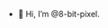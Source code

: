 - 👋 Hi, I’m @8-bit-pixel.

<!---
8-bit-pixel/8-bit-pixel is a ✨ special ✨ repository because its `README.md` (this file) appears on your GitHub profile.
You can click the Preview link to take a look at your changes.
--->
